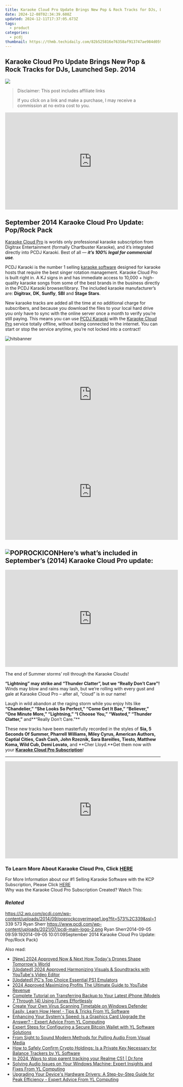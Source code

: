 ```yaml
---
title: Karaoke Cloud Pro Update Brings New Pop & Rock Tracks for DJs, Launched Sep. 2014
date: 2024-12-08T02:34:39.608Z
updated: 2024-12-11T17:37:05.673Z
tags:
  - product
categories:
  - pcdj
thumbnail: https://thmb.techidaily.com/82b525816e76358af913747ae984d059f5f8a464efd989151aa021dad93dd957.jpg
---
```


## Karaoke Cloud Pro Update Brings New Pop & Rock Tracks for DJs, Launched Sep. 2014

[![](https://i2.wp.com/pcdj.com/wp-content/uploads/2014/09/poprockcoverimage1.jpg?resize=573%2C270&ssl=1)](https://i2.wp.com/pcdj.com/wp-content/uploads/2014/09/poprockcoverimage1.jpg?fit=573%2C339&ssl=1 "poprockcoverimage")

>  Disclaimer: This post includes affiliate links
>
>  If you click on a link and make a purchase, I may receive a commission at no extra cost to you.
>

<!-- affiliate ads begin -->
<iframe width="560" height="315" src="https://www.youtube.com/embed/QPAKth3O_5c?si=M69YSY0Mk_gsdU0Q" title="YouTube video player" frameborder="0" allow="accelerometer; autoplay; clipboard-write; encrypted-media; gyroscope; picture-in-picture; web-share" referrerpolicy="strict-origin-when-cross-origin" allowfullscreen></iframe>
<!-- affiliate ads end -->

## **September 2014 Karaoke Cloud Pro Update: Pop/Rock Pack**

[Karaoke Cloud Pro](https://tools.techidaily.com/pcdj/products/) is worlds only professional karaoke subscription from Digitrax Entertainment (formally Chartbuster Karaoke), and it’s integrated directly into PCDJ Karaoki. Best of all — _**it’s 100% legal for commercial use**._

PCDJ Karaoki is the number 1 selling [karaoke software](https://tools.techidaily.com/pcdj/products/) designed for karaoke hosts that require the best singer rotation management. Karaoke Cloud Pro is built right in. A KJ signs in and has immediate access to 10,000 + high-quality karaoke songs from some of the best brands in the business directly in the PCDJ Karaoki browser/library. The included karaoke manufacturer’s are: **Digitrax**, **DK**, **Sunfly**, **SBI** and **Stage Stars**.

New karaoke tracks are added all the time at no additional charge for subscribers, and because you download the files to your local hard drive you only have to sync with the online server once a month to verify you’re still paying. This means you can use [PCDJ Karaoki](https://tools.techidaily.com/pcdj/products/) with the [Karaoke Cloud Pro](https://tools.techidaily.com/pcdj/products/) service totally offline, without being connected to the internet. You can start or stop the service anytime, you’re not locked into a contract!

![hitsbanner](https://i1.wp.com/www.pcdj.com/wp-content/uploads/2014/09/hitsbanner.jpg?resize=600%2C100&ssl=1)

<!-- affiliate ads begin -->
<iframe width="560" height="315" src="https://www.youtube.com/embed/vFQCEZiYA08?si=xjIu5IAy77RlHWii" title="YouTube video player" frameborder="0" allow="accelerometer; autoplay; clipboard-write; encrypted-media; gyroscope; picture-in-picture; web-share" referrerpolicy="strict-origin-when-cross-origin" allowfullscreen></iframe>
<!-- affiliate ads end -->

<!-- affiliate ads begin -->
<iframe width="560" height="315" src="https://www.youtube.com/embed/GBWcw6rXIdg?si=Tlue44bW-bPA4tH9" title="YouTube video player" frameborder="0" allow="accelerometer; autoplay; clipboard-write; encrypted-media; gyroscope; picture-in-picture; web-share" referrerpolicy="strict-origin-when-cross-origin" allowfullscreen></iframe>
<!-- affiliate ads end -->

## **![POPROCKICON](https://i1.wp.com/www.pcdj.com/wp-content/uploads/2014/09/POPROCKICON.jpg?resize=202%2C227&ssl=1)Here’s what’s included in September’s (2014) Karaoke Cloud Pro update:**

<!-- affiliate ads begin -->
<iframe width="560" height="315" src="https://www.youtube.com/embed/DxUX4R6Cf7c?si=prHevNQJivSkIfUt" title="YouTube video player" frameborder="0" allow="accelerometer; autoplay; clipboard-write; encrypted-media; gyroscope; picture-in-picture; web-share" referrerpolicy="strict-origin-when-cross-origin" allowfullscreen></iframe>
<!-- affiliate ads end -->

The end of Summer storms’ roll through the Karaoke Clouds!

**“Lightning” may strike and “Thunder Clatter”, but we “Really Don’t Care”!** Winds may blow and rains may lash, but we’re rolling with every gust and gale at Karaoke Cloud Pro – after all, “cloud” is in our name!

  
Laugh in wild abandon at the raging storm while you enjoy hits like **“Chandelier,” “She Looks So Perfect,” “Come Get It Bae,” “Believer,” “One Minute More,” “Lightning,” “I Choose You,” “Wasted,” “Thunder Clatter,”** and**“Really Don’t Care.”**

These new tracks have been masterfully recorded in the styles of **Sia, 5 Seconds Of Summer, Pharrell Williams, Miley Cyrus, American Authors, Captial Cities, Cash Cash, John Rzeznik, Sara Bareilles, Tiesto, Matthew Koma, Wild Cub, Demi Lovato,** and **Cher Lloyd.**Get them now with your **[Karaoke Cloud Pro Subscription](https://tools.techidaily.com/pcdj/products/)**!

---

<!-- affiliate ads begin -->
<iframe width="560" height="315" src="https://www.youtube.com/embed/2ipTu54inBo?si=gRegjvtVq5gm_PHo" title="YouTube video player" frameborder="0" allow="accelerometer; autoplay; clipboard-write; encrypted-media; gyroscope; picture-in-picture; web-share" referrerpolicy="strict-origin-when-cross-origin" allowfullscreen></iframe>
<!-- affiliate ads end -->

### To Learn More About Karaoke Cloud Pro, Click [HERE](https://tools.techidaily.com/pcdj/products/)
For More Information about our #1 Selling Karaoke Software with the KCP Subscription, Please Click [HERE](https://tools.techidaily.com/pcdj/products/)  
Why was the Karaoke Cloud Pro Subscription Created? Watch This:

### _Related_

https://i2.wp.com/pcdj.com/wp-content/uploads/2014/09/poprockcoverimage1.jpg?fit=573%2C339&ssl=1 339 573 Ryan Sherr https://www.pcdj.com/wp-content/uploads/2021/07/pcdj-main-logo-2.png Ryan Sherr2014-09-05 09:59:192014-09-05 10:01:09September 2014 Karaoke Cloud Pro Update: Pop/Rock Pack}

<ins class="adsbygoogle"
     style="display:block"
     data-ad-format="autorelaxed"
     data-ad-client="ca-pub-7571918770474297"
     data-ad-slot="1223367746"></ins>

<ins class="adsbygoogle"
     style="display:block"
     data-ad-client="ca-pub-7571918770474297"
     data-ad-slot="8358498916"
     data-ad-format="auto"
     data-full-width-responsive="true"></ins>

<span class="atpl-alsoreadstyle">Also read:</span>
<div><ul>
<li><a href="https://fox-blue.techidaily.com/new-2024-approved-now-and-next-how-todays-drones-shape-tomorrows-world/"><u>[New] 2024 Approved Now & Next How Today's Drones Shape Tomorrow's World</u></a></li>
<li><a href="https://youtube-docs.techidaily.com/ed-2024-approved-harmonizing-visuals-and-soundtracks-with-youtubes-video-editor/"><u>[Updated] 2024 Approved Harmonizing Visuals & Soundtracks with YouTube's Video Editor</u></a></li>
<li><a href="https://video-capture.techidaily.com/updated-pcs-top-choice-essential-ps1-emulators/"><u>[Updated] PC's Top Choice Essential PS1 Emulators</u></a></li>
<li><a href="https://youtube-tips.techidaily.com/approved-maximizing-profits-the-ultimate-guide-to-youtube-revenue/"><u>2024 Approved Maximizing Profits The Ultimate Guide to YouTube Revenue</u></a></li>
<li><a href="https://discover-cheats.techidaily.com/complete-tutorial-on-transferring-backup-to-your-latest-iphone-models-7-through-14-using-itunes-effortlessly/"><u>Complete Tutorial on Transferring Backup to Your Latest iPhone (Models 7 Through 14) Using iTunes Effortlessly</u></a></li>
<li><a href="https://discover-able.techidaily.com/create-your-own-virus-scanning-timetable-on-windows-defender-easily-learn-how-here-tips-and-tricks-from-yl-software/"><u>Create Your Own Virus Scanning Timetable on Windows Defender Easily, Learn How Here! - Tips & Tricks From YL Software</u></a></li>
<li><a href="https://discover-able.techidaily.com/enhancing-your-systems-speed-is-a-graphics-card-upgrade-the-answer-expert-advice-from-yl-computing/"><u>Enhancing Your System's Speed: Is a Graphics Card Upgrade the Answer? - Expert Advice From YL Computing</u></a></li>
<li><a href="https://discover-able.techidaily.com/expert-steps-for-configuring-a-secure-bitcoin-wallet-with-yl-software-solutions/"><u>Expert Steps for Configuring a Secure Bitcoin Wallet with YL Software Solutions</u></a></li>
<li><a href="https://audio-shaping.techidaily.com/from-sight-to-sound-modern-methods-for-pulling-audio-from-visual-media/"><u>From Sight to Sound Modern Methods for Pulling Audio From Visual Media</u></a></li>
<li><a href="https://discover-able.techidaily.com/how-to-safely-confirm-crypto-holdings-is-a-private-key-necessary-for-balance-trackers-by-yl-software/"><u>How to Safely Confirm Crypto Holdings: Is a Private Key Necessary for Balance Trackers by YL Software</u></a></li>
<li><a href="https://android-location-track.techidaily.com/in-2024-ways-to-stop-parent-tracking-your-realme-c51-drfone-by-drfone-virtual-android/"><u>In 2024, Ways to stop parent tracking your Realme C51 | Dr.fone</u></a></li>
<li><a href="https://discover-able.techidaily.com/solving-audio-issues-on-your-windows-machine-expert-insights-and-fixes-from-yl-computing/"><u>Solving Audio Issues on Your Windows Machine: Expert Insights and Fixes From YL Computing</u></a></li>
<li><a href="https://discover-able.techidaily.com/upgrading-your-devices-hardware-drivers-a-step-by-step-guide-for-peak-efficiency-expert-advice-from-yl-computing/"><u>Upgrading Your Device's Hardware Drivers: A Step-by-Step Guide for Peak Efficiency - Expert Advice From YL Computing</u></a></li>
</ul></div>

